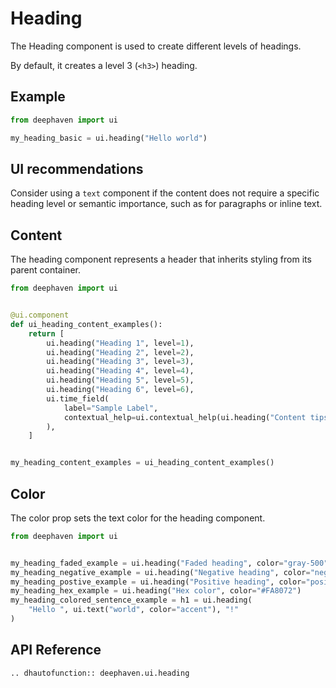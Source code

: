 # Heading

The Heading component is used to create different levels of headings.

By default, it creates a level 3 (`<h3>`) heading.

## Example

```python
from deephaven import ui

my_heading_basic = ui.heading("Hello world")
```

## UI recommendations

Consider using a `text` component if the content does not require a specific heading level or semantic importance, such as for paragraphs or inline text.


## Content

The heading component represents a header that inherits styling from its parent container.

```python
from deephaven import ui


@ui.component
def ui_heading_content_examples():
    return [
        ui.heading("Heading 1", level=1),
        ui.heading("Heading 2", level=2),
        ui.heading("Heading 3", level=3),
        ui.heading("Heading 4", level=4),
        ui.heading("Heading 5", level=5),
        ui.heading("Heading 6", level=6),
        ui.time_field(
            label="Sample Label",
            contextual_help=ui.contextual_help(ui.heading("Content tips")),
        ),
    ]


my_heading_content_examples = ui_heading_content_examples()
```


## Color

The color prop sets the text color for the heading component.

```python
from deephaven import ui


my_heading_faded_example = ui.heading("Faded heading", color="gray-500")
my_heading_negative_example = ui.heading("Negative heading", color="negative")
my_heading_postive_example = ui.heading("Positive heading", color="positive")
my_heading_hex_example = ui.heading("Hex color", color="#FA8072")
my_heading_colored_sentence_example = h1 = ui.heading(
    "Hello ", ui.text("world", color="accent"), "!"
)
```

## API Reference

```{eval-rst}
.. dhautofunction:: deephaven.ui.heading
```
